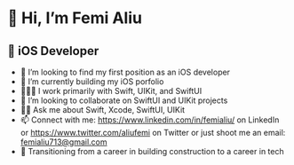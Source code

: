 # 👋 Hi, I’m Femi Aliu
## 📱 iOS Developer
- 🔎 I’m looking to find my first position as an iOS developer
- 🌱 I’m currently building my iOS porfolio
- 👨🏽‍💻 I work primarily with Swift, UIKit, and SwiftUI
- 💞️ I’m looking to collaborate on SwiftUI and UIKit projects
- ✋🏽 Ask me about Swift, Xcode, SwiftUI, UIKit
- 📫 Connect with me: https://www.linkedin.com/in/femialiu/ on LinkedIn or https://www.twitter.com/aliufemi on Twitter or just shoot me an email: <femialiu713@gmail.com> 
- 🚅 Transitioning from a career in building construction to a career in tech

<!---
femialiu/femialiu is a ✨ special ✨ repository because its `README.md` (this file) appears on your GitHub profile.
You can click the Preview link to take a look at your changes.
--->
